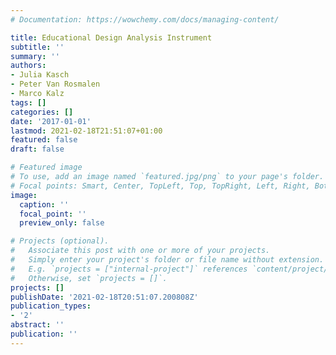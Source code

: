 ```yaml
---
# Documentation: https://wowchemy.com/docs/managing-content/

title: Educational Design Analysis Instrument
subtitle: ''
summary: ''
authors:
- Julia Kasch
- Peter Van Rosmalen
- Marco Kalz
tags: []
categories: []
date: '2017-01-01'
lastmod: 2021-02-18T21:51:07+01:00
featured: false
draft: false

# Featured image
# To use, add an image named `featured.jpg/png` to your page's folder.
# Focal points: Smart, Center, TopLeft, Top, TopRight, Left, Right, BottomLeft, Bottom, BottomRight.
image:
  caption: ''
  focal_point: ''
  preview_only: false

# Projects (optional).
#   Associate this post with one or more of your projects.
#   Simply enter your project's folder or file name without extension.
#   E.g. `projects = ["internal-project"]` references `content/project/deep-learning/index.md`.
#   Otherwise, set `projects = []`.
projects: []
publishDate: '2021-02-18T20:51:07.200808Z'
publication_types:
- '2'
abstract: ''
publication: ''
---
```

